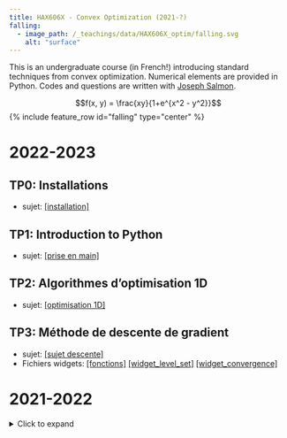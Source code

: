```yaml
---
title: HAX606X - Convex Optimization (2021-?)
falling:
  - image_path: /_teachings/data/HAX606X_optim/falling.svg
    alt: "surface"
---
```


This is an undergraduate course (in French!) introducing standard techniques from convex optimization. Numerical elements are provided in Python. Codes and questions are written with [Joseph Salmon](http://josephsalmon.eu).

$$f(x, y) = \frac{xy}{1+e^{x^2 - y^2}}$$
{% include feature_row id="falling" type="center" %}

# 2022-2023


<h2> TP0: Installations </h2>
<ul>
<li> sujet: <a href="{{ site.url }}/_teachings/data/HAX606X_optim/tp0_quarto.html">[installation]</a> </li>
</ul>



<h2> TP1: Introduction to Python </h2>
<ul>
<li> sujet: <a href="{{ site.url }}/_teachings/data/HAX606X_optim/tp1_quarto.html">[prise en main]</a> </li>
</ul>

<h2> TP2: Algorithmes d’optimisation 1D </h2>
<ul>
<li> sujet: <a href="{{ site.url }}/_teachings/data/HAX606X_optim/tp2_quarto.html">[optimisation 1D]</a> </li>
</ul>

<h2> TP3: Méthode de descente de gradient </h2>
<ul>
<li> sujet: <a href="{{ site.url }}/_teachings/data/HAX606X_optim/tp3_quarto.html">[sujet descente]</a> </li>
  <li> Fichiers widgets: <a href="{{ site.url }}/_teachings/data/HAX606X_optim/dico_math_functions.py">[fonctions]</a> <a href="{{ site.url }}/_teachings/data/HAX606X_optim/widget_level_set.py">[widget_level_set]</a>   <a href="{{ site.url }}/_teachings/data/HAX606X_optim/widget_convergence.py">[widget_convergence]</a></li>
</ul>


# 2021-2022

<details>
  <summary>Click to expand</summary>

  <h2> TP1: Introduction to Python </h2>

  <li> sujet: <a href="{{ site.url }}/_teachings/data/HAX606X_optim/tp1_sujet.pdf"> [pdf]</a></li>
  <li> code: <a href="{{ site.url }}/_teachings/data/HAX606X_optim/tp1_sujet.py">[py]</a> </li>

  <h2> TP2: First 1D algorithms: bissection and golden search methods </h2>

  <li> sujet: <a href="{{ site.url }}/_teachings/data/HAX606X_optim/tp2_sujet.pdf">[pdf]</a></li>

  <h2> TP3: Gradient descent and coordinate descent </h2>

  <li> sujet: <a href="{{ site.url }}/_teachings/data/HAX606X_optim/tp3_sujet.pdf">[pdf]</a></li>
  <li> widgets: <a href="{{ site.url }}/_teachings/data/HAX606X_optim/dico_math_functions.py">[fonctions]</a> <a href="{{ site.url }}/_teachings/data/HAX606X_optim/widget_level_set.py">[widget_level_set]</a>   <a href="{{ site.url }}/_teachings/data/HAX606X_optim/widget_convergence.py">[widget_convergence]</a></li>

  It is necessary to have an up-to-date version of matplotlib to run the widgets. Numba and Ipython are also used.
  This is the corner stone of the course !!

  <h2> TP4: Projected gradient descent and application </h2>

  <li> sujet: <a href="{{ site.url }}/_teachings/data/HAX606X_optim/tp4_sujet.pdf">[pdf]</a></li>
  <li> widgets: <a href="{{ site.url }}/_teachings/data/HAX606X_optim/dico_math_functions.py">[fonctions]</a> <a href="{{ site.url }}/_teachings/data/HAX606X_optim/widget_level_set.py">[widget_level_set]</a>   <a href="{{ site.url }}/_teachings/data/HAX606X_optim/widget_convergence.py"> [widget_convergence]</a> (same as TP3, but still relevant!) </li>
  <li> dataset: <a href="{{ site.url }}/_teachings/data/HAX606X_optim/datasets/Iowa_Liquor_tp.csv">[iowa_alcohol]</a></li>
  <li> script with dataset: <a href="{{ site.url }}/_teachings/data/HAX606X_optim/script_season.py">[alcohol_script]</a></li>

  The dataset available here is an already preprocessed and subdataset of the original IowaLiquor dataset (link in the alcohol script file).


</details>
